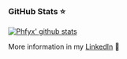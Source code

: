 ### GitHub Stats ⭐
[![Phfyx' github stats](https://github-readme-stats.vercel.app/api?username=dayyass&show_icons=true)](https://github.com/Phfyx/github-readme-stats)

More information in my [LinkedIn](https://www.linkedin.com/in/mohamedbenomar/) 🚀
